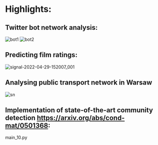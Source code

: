 # Highlights:

## Twitter bot network analysis:
![bot1](https://user-images.githubusercontent.com/47048420/165948395-79a2df55-be99-4202-ab59-b01c037efb62.png)
![bot2](https://user-images.githubusercontent.com/47048420/165948404-f8a72e95-178c-4839-ae32-0c974ea6037e.png)

## Predicting film ratings:
![signal-2022-04-29-152007_001](https://user-images.githubusercontent.com/47048420/165952619-608441f6-a843-4554-a249-cebe2fae4053.png)

## Analysing public transport network in Warsaw
![sn](https://user-images.githubusercontent.com/47048420/165953870-ae2497bf-fbd3-454f-97b5-6098e6bd861d.png)

## Implementation of state-of-the-art community detection https://arxiv.org/abs/cond-mat/0501368:
main_10.py
